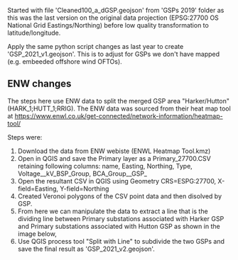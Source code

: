 Started with file 'Cleaned100_a_dGSP.geojson' from 'GSPs 2019' folder as this was the last version on the original data projection (EPSG:27700 OS National Grid Eastings/Northing) before low quality transformation to latitude/longitude.

Apply the same python script changes as last year to create 'GSP_2021_v1.geojson'. This is to adjust for GSPs we don't have mapped (e.g. embeeded offshore wind OFTOs).

## ENW changes
The steps here use ENW data to split the merged GSP area "Harker/Hutton" (HARK_1;HUTT_1;RRIG). The ENW data was sourced from their heat map tool at https://www.enwl.co.uk/get-connected/network-information/heatmap-tool/

Steps were:
1. Download the data from ENW webiste (ENWL Heatmap Tool.kmz)
2. Open in QGIS and save the Primary layer as a Primary_27700.CSV retaining following columns: name, Easting, Northing, Type, Voltage__kV_BSP_Group, BCA_Group__GSP_
3. Open the resultant CSV in QGIS using Geometry CRS=ESPG:27700, X-field=Easting, Y-field=Northing
4. Created Veronoi polygons of the CSV point data and then disolved by GSP.
5. From here we can manipulate the data to extract a line that is the dividing line between Primary substations associated with Harker GSP and Primary substations associated with Hutton GSP as shown in the image below,
6. Use QGIS process tool "Split with Line" to subdivide the two GSPs and save the final result as 'GSP_2021_v2.geojson'.
